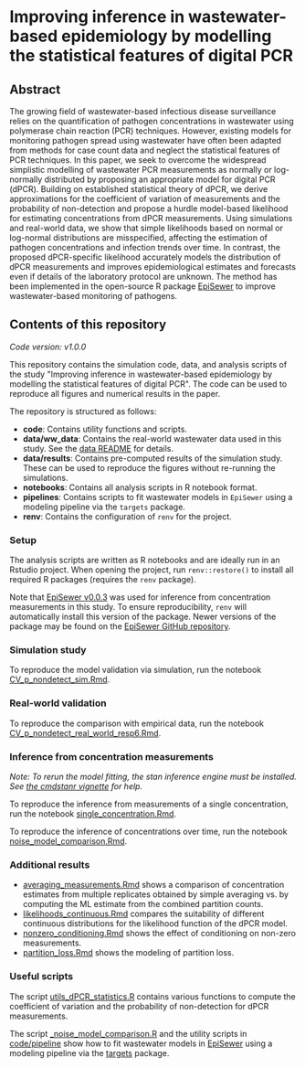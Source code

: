 # Improving inference in wastewater-based epidemiology by modelling the statistical features of digital PCR

## Abstract
The growing field of wastewater-based infectious disease surveillance relies on
the quantification of pathogen concentrations in wastewater using polymerase
chain reaction (PCR) techniques. However, existing models for monitoring
pathogen spread using wastewater have often been adapted from methods for case
count data and neglect the statistical features of PCR techniques. In this
paper, we seek to overcome the widespread simplistic modelling of wastewater PCR
measurements as normally or log-normally distributed by proposing an appropriate
model for digital PCR (dPCR). Building on established statistical theory of
dPCR, we derive approximations for the coefficient of variation of measurements
and the probability of non-detection and propose a hurdle model-based likelihood
for estimating concentrations from dPCR measurements. Using simulations and
real-world data, we show that simple likelihoods based on normal or log-normal
distributions are misspecified, affecting the estimation of pathogen
concentrations and infection trends over time. In contrast, the proposed
dPCR-specific likelihood accurately models the distribution of dPCR measurements
and improves epidemiological estimates and forecasts even if details of the
laboratory protocol are unknown. The method has been implemented in the
open-source R package [EpiSewer](https://adrian-lison.github.io/EpiSewer/) to
improve wastewater-based monitoring of pathogens.

## Contents of this repository
*Code version: v1.0.0*

This repository contains the simulation code, data, and analysis scripts of the
study "Improving inference in wastewater-based epidemiology by modelling the
statistical features of digital PCR". The code can be used to reproduce all
figures and numerical results in the paper.

The repository is structured as follows:
- **code**: Contains utility functions and scripts.
- **data/ww_data**: Contains the real-world wastewater data used in this study.
  See the [data README](data/ww_data/README.md) for details.
- **data/results**: Contains pre-computed results of the simulation study. These
  can be used to reproduce the figures without re-running the simulations.
- **notebooks**: Contains all analysis scripts in R notebook format.
- **pipelines**: Contains scripts to fit wastewater models in `EpiSewer` using a
  modeling pipeline via the `targets` package.
- **renv**: Contains the configuration of `renv` for the project.

### Setup
The analysis scripts are written as R notebooks and are ideally run in an Rstudio
project. When opening the project, run `renv::restore()` to install all required
R packages (requires the `renv` package).

Note that [EpiSewer v0.0.3](https://doi.org/10.5281/zenodo.13899759) was used
for inference from concentration measurements in this study. To ensure
reproducibility, `renv` will automatically install this version of the package.
Newer versions of the package may be found on the [EpiSewer GitHub
repository](https://github.com/adrian-lison/EpiSewer).

### Simulation study
To reproduce the model validation via simulation, run the notebook
[CV_p_nondetect_sim.Rmd](notebooks/dPCR%20paper/CV_p_nondetect_sim.Rmd).

### Real-world validation
To reproduce the comparison with empirical data, run the notebook 
[CV_p_nondetect_real_world_resp6.Rmd](notebooks/dPCR%20paper/CV_p_nondetect_real_world_resp6.Rmd).

### Inference from concentration measurements
*Note: To rerun the model fitting, the stan inference engine must be installed.
See [the cmdstanr vignette](https://mc-stan.org/cmdstanr/articles/cmdstanr.html)
for help.*

To reproduce the inference from measurements of a single concentration, run the
notebook [single_concentration.Rmd](notebooks/dPCR%20paper/single_concentration.Rmd).

To reproduce the inference of concentrations over time, run the notebook
[noise_model_comparison.Rmd](notebooks/dPCR%20paper/noise_model_comparison.Rmd).

### Additional results

- [averaging_measurements.Rmd](notebooks/dPCR%20paper/averaging_measurements.Rmd) 
  shows a comparison of concentration estimates from multiple replicates obtained 
  by simple averaging vs. by computing the ML estimate from the combined partition counts.
- [likelihoods_continuous.Rmd](notebooks/dPCR%20paper/likelihoods_continuous.Rmd) 
  compares the suitability of different continuous distributions for the
  likelihood function of the dPCR model.
- [nonzero_conditioning.Rmd](notebooks/dPCR%20paper/nonzero_conditioning.Rmd) 
  shows the effect of conditioning on non-zero measurements.
- [partition_loss.Rmd](notebooks/dPCR%20paper/partition_loss.Rmd) shows the 
  modeling of partition loss.

### Useful scripts
The script [utils_dPCR_statistics.R](code/utils_dPCR_statistics.R) contains
various functions to compute the coefficient of variation and the probability of
non-detection for dPCR measurements.

The script [_noise_model_comparison.R](pipelines/_noise_model_comparison.R) and
the utility scripts in [code/pipeline](code/pipeline) show how to fit wastewater
models in [EpiSewer](https://adrian-lison.github.io/EpiSewer/) using a modeling
pipeline via the [targets](https://books.ropensci.org/targets/) package.
